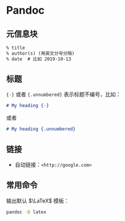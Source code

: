 # Pandoc

## 元信息块

```md
% title
% author(s) (用英文分号分隔)
% date  # 比如 2019-10-13
```

## 标题

`{-}` 或者 `{.unnumbered}` 表示标题不编号，比如：

```md
# My heading {-}
```

或者

```md
# My heading {.unnumbered}
```

## 链接

- 自动链接：`<http://google.com>`

## 常用命令

输出默认 $\LaTeX$ 模板：

```sh
pandoc -D latex
```
